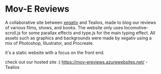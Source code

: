 # Mov-E Reviews
A collaborative site between [xegativ](https://github.com/xegativ) and Tealios, made to blog our reviews of various films, shows, and books. The website only uses locomotive-scroll.js for some parallax effects and type.js for the main typing effect. All assets such as graphics and backgrounds were made by xegativ using a mix of Photoshop, Illustrator, and Procreate. 

it's a static website with a focus on the front end.

check out our hosted site :)
https://mov-ereviews.azurewebsites.net/
-Tealios
